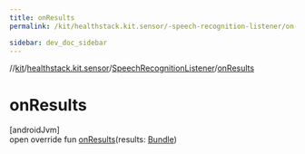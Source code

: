 ```yaml
---
title: onResults
permalink: /kit/healthstack.kit.sensor/-speech-recognition-listener/on-results.html

sidebar: dev_doc_sidebar
---
```

//[kit](../../../kit.html)/[healthstack.kit.sensor](../index.html)/[SpeechRecognitionListener](index.html)/[onResults](on-results.html)



# onResults



[androidJvm]\
open override fun [onResults](on-results.html)(results: [Bundle](https://developer.android.com/reference/kotlin/android/os/Bundle.html))




